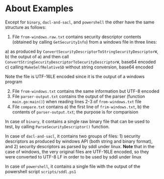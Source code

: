 # About Examples

Except for `binary`, `dacl-and-sacl`, and `powershell` the other have the same structure as follows:

1. File `from-windows.raw.txt` contains security descriptor contents (obtained by calling `GetSecurityInfo`) from a windows file in three lines:

  a) as produced by `ConvertSecurityDescriptorToStringSecurityDescriptorW`,
  b) the output of a) and then call `ConvertStringSecurityDescriptorToSecurityDescriptorW`, base64 encoded
  c) calling `MakeSelfRelativeSD` without string conversion, base64 encoded

  Note the file is UTF-16LE encoded since it is the output of a windows program

2. File `from-windows.txt` contains the same information but UTF-8 encoded
3. File `parser-output.txt` contains the output of the parser (function `main.go:main()`) when reading lines 2-3 of `from-windows.txt` file
4. File `compare.txt` contains a) the first line of `frim-windows.txt`, b) the contents of `parser-output.txt`; the purpose is for comparision

In case of `binary`, it contains a single raw binary file that can be used to test, by calling `ParseSecurityDescriptor()` function.

In case of `dacl-and-sacl`, it contains two groups of files: 1) security descriptors as produced by windows API (both string and binary format), and 2) security descriptors as parsed by sddl under linux. **Note** that in the case of windows, the very original files are UTF-16LE encoded, so they were converted to UTF-8 LF in order to be used by sddl under linux

In case of `powershell`, it contains a single file with the output of the powershell script `scripts/sddl.ps1`